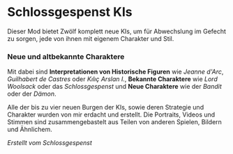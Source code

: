 # Schlossgespenst KIs 

Dieser Mod bietet Zwölf komplett neue KIs, um für Abwechslung im Gefecht zu sorgen, jede von ihnen mit eigenem Charakter und Stil.

### Neue und altbekannte Charaktere

Mit dabei sind **Interpretationen von Historische Figuren** wie *Jeanne d'Arc*, *Guilhabert de Castres* oder *Kılıç Arslan I.*, **Bekannte Charaktere** wie *Lord Woolsack* oder das *Schlossgespenst* und **Neue Charaktere** wie der *Bandit* oder der *Dämon*.

Alle der bis zu vier neuen Burgen der KIs, sowie deren Strategie und Charakter wurden von mir erdacht und erstellt. Die Portraits, Videos und Stimmen sind zusammengebastelt aus Teilen von anderen Spielen, Bildern und Ähnlichem. 

*Erstellt vom Schlossgespenst*
